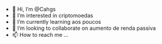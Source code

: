- 👋 Hi, I’m @Cahgs
- 👀 I’m interested in  criptomoedas
- 🌱 I’m currently learning aos poucos 
- 💞️ I’m looking to collaborate on  aumento de renda passiva
- 📫 How to reach me ...

<!---
Cahgs/Cahgs is a ✨ special ✨ repository because its `README.md` (this file) appears on your GitHub profile.
You can click the Preview link to take a look at your changes.
--->
